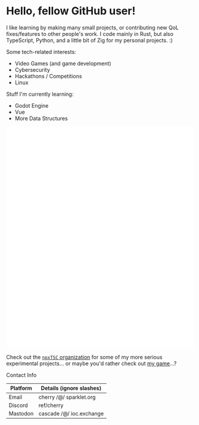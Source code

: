 # Hello, fellow GitHub user!

I like learning by making many small projects, or contributing new QoL fixes/features to other people's work.
I code mainly in Rust, but also TypeScript, Python, and a little bit of Zig for my personal projects. :)

Some tech-related interests:
- Video Games (and game development)
- Cybersecurity
- Hackathons / Competitions
- Linux

Stuff I'm currently learning:
- Godot Engine
- Vue
- More Data Structures

![](https://raw.githubusercontent.com/Lamby777/github-stats/master/generated/languages.svg#gh-dark-mode-only)
![](https://raw.githubusercontent.com/Lamby777/github-stats/master/generated/languages.svg#gh-light-mode-only)

Check out the [`npxTSC` organization](https://github.com/npxTSC) for some of my more serious experimental projects...
or maybe you'd rather check out [my game](https://github.com/Lamby777/PETS-G)...?

Contact Info

| Platform | Details (ignore slashes) |
|----------|--------------------------|
| Email    | cherry /@/ sparklet.org  |
| Discord  | ref/cherry               |
| Mastodon | cascade /@/ ioc.exchange |

